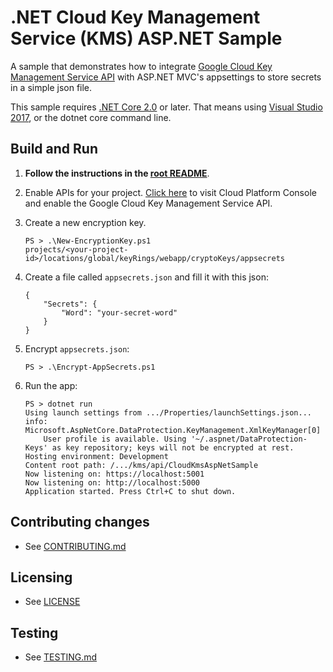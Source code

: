 # .NET Cloud Key Management Service (KMS) ASP.NET Sample

A sample that demonstrates how to integrate
[Google Cloud Key Management Service API](https://cloud.google.com/kms/docs)
with ASP.NET MVC's appsettings to store secrets in a simple json file.

This sample requires [.NET Core 2.0](
    https://www.microsoft.com/net/core) or later.  That means using
[Visual Studio 2017](
    https://www.visualstudio.com/), or the dotnet core command line.

## Build and Run

1.  **Follow the instructions in the [root README](../../../README.md)**.

4.  Enable APIs for your project.
    [Click here](https://pantheon.corp.google.com/flows/enableapi?apiid=cloudkms.googleapis.com&showconfirmation=true)
    to visit Cloud Platform Console and enable the Google Cloud Key Management Service API.

5.  Create a new encryption key.
    ```
    PS > .\New-EncryptionKey.ps1
    projects/<your-project-id>/locations/global/keyRings/webapp/cryptoKeys/appsecrets
    ```

6.  Create a file called `appsecrets.json` and fill it with this json:
    ```
    {
        "Secrets": {
            "Word": "your-secret-word"
        }
    }
    ```

7.  Encrypt `appsecrets.json`:
    ```
    PS > .\Encrypt-AppSecrets.ps1
    ```

8.  Run the app:
    ```
    PS > dotnet run
    Using launch settings from .../Properties/launchSettings.json...
    info: Microsoft.AspNetCore.DataProtection.KeyManagement.XmlKeyManager[0]
        User profile is available. Using '~/.aspnet/DataProtection-Keys' as key repository; keys will not be encrypted at rest.
    Hosting environment: Development
    Content root path: /.../kms/api/CloudKmsAspNetSample
    Now listening on: https://localhost:5001
    Now listening on: http://localhost:5000
    Application started. Press Ctrl+C to shut down.
    ```

## Contributing changes

* See [CONTRIBUTING.md](../../../CONTRIBUTING.md)

## Licensing

* See [LICENSE](../../../LICENSE)

## Testing

* See [TESTING.md](../../../TESTING.md)
